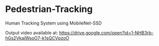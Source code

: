 # Pedestrian-Tracking
Human Tracking System using MobileNet-SSD

Output video available at: https://drive.google.com/open?id=1-NHB3rb-hGs2VkajWsoO7-k1sQCVpzoO
